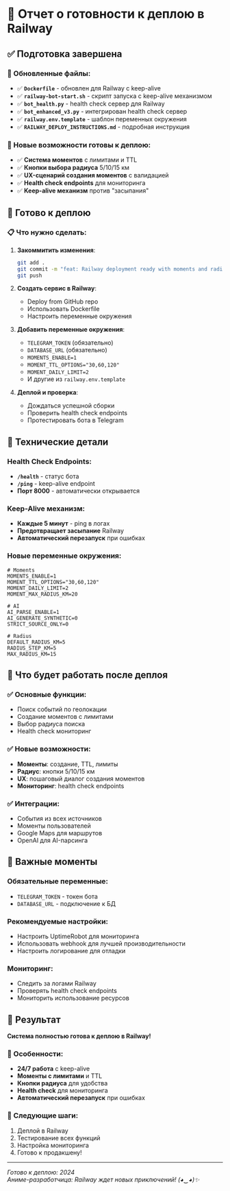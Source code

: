 # 🚀 Отчет о готовности к деплою в Railway

## ✅ Подготовка завершена

### 🔧 Обновленные файлы:
- ✅ **`Dockerfile`** - обновлен для Railway с keep-alive
- ✅ **`railway-bot-start.sh`** - скрипт запуска с keep-alive механизмом
- ✅ **`bot_health.py`** - health check сервер для Railway
- ✅ **`bot_enhanced_v3.py`** - интегрирован health check сервер
- ✅ **`railway.env.template`** - шаблон переменных окружения
- ✅ **`RAILWAY_DEPLOY_INSTRUCTIONS.md`** - подробная инструкция

### 🎯 Новые возможности готовы к деплою:
- ✅ **Система моментов** с лимитами и TTL
- ✅ **Кнопки выбора радиуса** 5/10/15 км
- ✅ **UX-сценарий создания моментов** с валидацией
- ✅ **Health check endpoints** для мониторинга
- ✅ **Keep-alive механизм** против "засыпания"

## 🚀 Готово к деплою

### 📋 Что нужно сделать:

1. **Закоммитить изменения**:
   ```bash
   git add .
   git commit -m "feat: Railway deployment ready with moments and radius buttons"
   git push
   ```

2. **Создать сервис в Railway**:
   - Deploy from GitHub repo
   - Использовать Dockerfile
   - Настроить переменные окружения

3. **Добавить переменные окружения**:
   - `TELEGRAM_TOKEN` (обязательно)
   - `DATABASE_URL` (обязательно)
   - `MOMENTS_ENABLE=1`
   - `MOMENT_TTL_OPTIONS="30,60,120"`
   - `MOMENT_DAILY_LIMIT=2`
   - И другие из `railway.env.template`

4. **Деплой и проверка**:
   - Дождаться успешной сборки
   - Проверить health check endpoints
   - Протестировать бота в Telegram

## 🔧 Технические детали

### Health Check Endpoints:
- **`/health`** - статус бота
- **`/ping`** - keep-alive endpoint
- **Порт 8000** - автоматически открывается

### Keep-Alive механизм:
- **Каждые 5 минут** - ping в логах
- **Предотвращает засыпание** Railway
- **Автоматический перезапуск** при ошибках

### Новые переменные окружения:
```env
# Moments
MOMENTS_ENABLE=1
MOMENT_TTL_OPTIONS="30,60,120"
MOMENT_DAILY_LIMIT=2
MOMENT_MAX_RADIUS_KM=20

# AI
AI_PARSE_ENABLE=1
AI_GENERATE_SYNTHETIC=0
STRICT_SOURCE_ONLY=0

# Radius
DEFAULT_RADIUS_KM=5
RADIUS_STEP_KM=5
MAX_RADIUS_KM=15
```

## 🎯 Что будет работать после деплоя

### ✅ Основные функции:
- Поиск событий по геолокации
- Создание моментов с лимитами
- Выбор радиуса поиска
- Health check мониторинг

### ✅ Новые возможности:
- **Моменты**: создание, TTL, лимиты
- **Радиус**: кнопки 5/10/15 км
- **UX**: пошаговый диалог создания моментов
- **Мониторинг**: health check endpoints

### ✅ Интеграции:
- События из всех источников
- Моменты пользователей
- Google Maps для маршрутов
- OpenAI для AI-парсинга

## 🚨 Важные моменты

### Обязательные переменные:
- `TELEGRAM_TOKEN` - токен бота
- `DATABASE_URL` - подключение к БД

### Рекомендуемые настройки:
- Настроить UptimeRobot для мониторинга
- Использовать webhook для лучшей производительности
- Настроить логирование для отладки

### Мониторинг:
- Следить за логами Railway
- Проверять health check endpoints
- Мониторить использование ресурсов

## 🎉 Результат

**Система полностью готова к деплою в Railway!**

### 🎯 Особенности:
- **24/7 работа** с keep-alive
- **Моменты с лимитами** и TTL
- **Кнопки радиуса** для удобства
- **Health check** для мониторинга
- **Автоматический перезапуск** при ошибках

### 🚀 Следующие шаги:
1. Деплой в Railway
2. Тестирование всех функций
3. Настройка мониторинга
4. Готово к продакшену!

---
*Готово к деплою: 2024*  
*Аниме-разработчица: Railway ждет новых приключений! (◕‿◕)✨*
